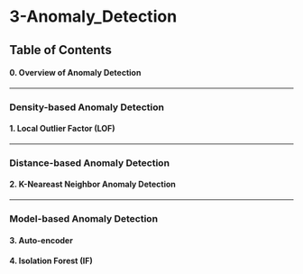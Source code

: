 # 3-Anomaly_Detection

## Table of Contents

#### 0. Overview of Anomaly Detection
___
### Density-based Anomaly Detection
#### 1. Local Outlier Factor (LOF) 
___
### Distance-based Anomaly Detection
#### 2. K-Neareast Neighbor Anomaly Detection
___
### Model-based Anomaly Detection
#### 3. Auto-encoder
#### 4. Isolation Forest (IF)

